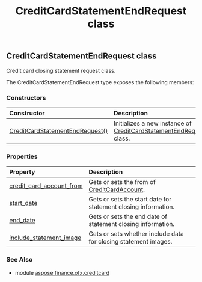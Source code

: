﻿---
title: CreditCardStatementEndRequest class
second_title: Aspose.Finance for Python via .NET API References
description: 
type: docs
weight: 20
url: /python-net/aspose.finance.ofx.creditcard/creditcardstatementendrequest/
is_root: false
---

## CreditCardStatementEndRequest class

Credit card closing statement request class.



The CreditCardStatementEndRequest type exposes the following members:

### Constructors
| Constructor | Description |
| :- | :- |
| [CreditCardStatementEndRequest()](/finance/python-net/aspose.finance.ofx.creditcard/creditcardstatementendrequest/__init__/#) | Initializes a new instance of [CreditCardStatementEndRequest](/finance/python-net/aspose.finance.ofx.creditcard/creditcardstatementendrequest) class. |


### Properties
| Property | Description |
| :- | :- |
| [credit_card_account_from](/finance/python-net/aspose.finance.ofx.creditcard/creditcardstatementendrequest/credit_card_account_from) | Gets or sets the from of [CreditCardAccount](/finance/python-net/aspose.finance.ofx/creditcardaccount). |
| [start_date](/finance/python-net/aspose.finance.ofx.creditcard/creditcardstatementendrequest/start_date) | Gets or sets the start date for statement closing information. |
| [end_date](/finance/python-net/aspose.finance.ofx.creditcard/creditcardstatementendrequest/end_date) | Gets or sets the end date of statement closing information. |
| [include_statement_image](/finance/python-net/aspose.finance.ofx.creditcard/creditcardstatementendrequest/include_statement_image) | Gets or sets whether include data for closing statement images. |


### See Also

* module [aspose.finance.ofx.creditcard](../)
